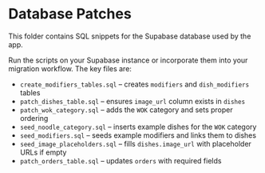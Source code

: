 # Database Patches

This folder contains SQL snippets for the Supabase database used by the app.

Run the scripts on your Supabase instance or incorporate them into your migration workflow. The key files are:

- `create_modifiers_tables.sql` – creates `modifiers` and `dish_modifiers` tables
- `patch_dishes_table.sql` – ensures `image_url` column exists in `dishes`
- `patch_wok_category.sql` – adds the `WOK` category and sets proper ordering
- `seed_noodle_category.sql` – inserts example dishes for the `WOK` category
- `seed_modifiers.sql` – seeds example modifiers and links them to dishes
- `seed_image_placeholders.sql` – fills `dishes.image_url` with placeholder URLs if empty
- `patch_orders_table.sql` – updates `orders` with required fields
